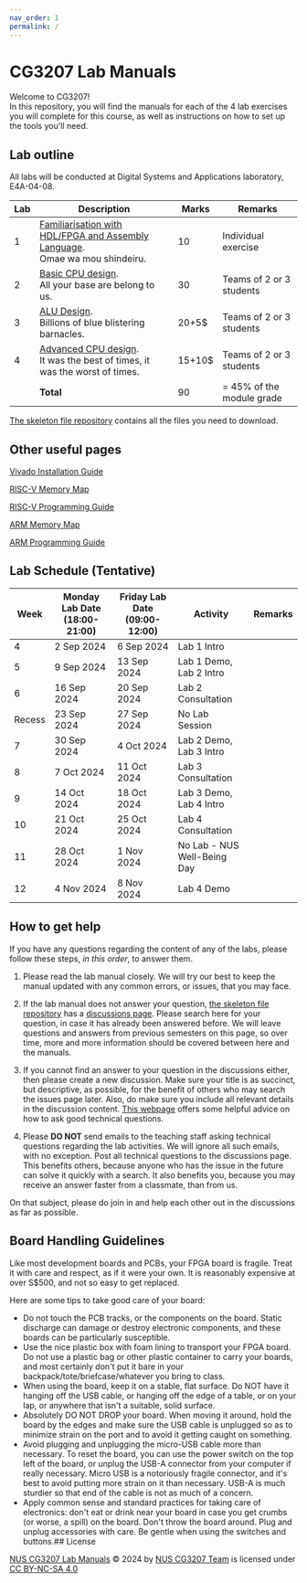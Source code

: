 ```yaml
---
nav_order: 1
permalink: /
---
```

# CG3207 Lab Manuals

Welcome to CG3207!  
In this repository, you will find the manuals for each of the 4 lab exercises you will complete for this course, as well as instructions on how to set up the tools you'll need. 

## Lab outline

All labs will be conducted at Digital Systems and Applications laboratory, E4A-04-08. 

| Lab | Description                                                         | Marks  | Remarks                   |
|-----|---------------------------------------------------------------------|--------|---------------------------|
| 1   | [Familiarisation with HDL/FPGA and Assembly Language](lab1/lab1.md).  <br/> Omae wa mou shindeiru. | 10     | Individual exercise       |
| 2   | [Basic CPU design](lab2/lab2.md).   <br/> All your base are belong to us.                                | 30     | Teams of 2 or 3 students  |
| 3   | [ALU Design](lab3/lab3.md).  <br/> Billions of blue blistering barnacles.                                         | 20+5$  | Teams of 2 or 3 students  |
| 4   | [Advanced CPU design](lab4/lab4.md).   <br/>   It was the best of times, it was the worst of times.                                 | 15+10$ | Teams of 2 or 3 students  |
|     |**Total**                                                            | 90     | = 45% of the module grade |

[The skeleton file repository](https://github.com/nus-cg3207/lab-skeletons) contains all the files you need to download. 

## Other useful pages

[Vivado Installation Guide](vivado_install_guide/vivado_install_guide.md)

[RISC-V Memory Map](rv_memmap.md)

[RISC-V Programming Guide](rv_programming.md)

[ARM Memory Map](arm_memmap.md)

[ARM Programming Guide](arm_programming.md)

## Lab Schedule (Tentative)
| Week   | Monday Lab Date (18:00-21:00) | Friday Lab Date (09:00-12:00) | Activity                    | Remarks |
|--------|-------------------------------|-------------------------------|-----------------------------|---------|
| 4      | 2 Sep 2024                    | 6 Sep 2024                    | Lab 1 Intro                 |         |
| 5      | 9 Sep 2024                    | 13 Sep 2024                   | Lab 1 Demo, Lab 2 Intro     |         |
| 6      | 16 Sep 2024                   | 20 Sep 2024                   | Lab 2 Consultation          |         |
| Recess | 23 Sep 2024                   | 27 Sep 2024                   | No Lab Session              |         |
| 7      | 30 Sep 2024                   | 4 Oct 2024                    | Lab 2 Demo, Lab 3 Intro     |         |
| 8      | 7 Oct 2024                    | 11 Oct 2024                   | Lab 3 Consultation          |         |
| 9      | 14 Oct 2024                   | 18 Oct 2024                   | Lab 3 Demo, Lab 4 Intro     |         |
| 10     | 21 Oct 2024                   | 25 Oct 2024                   | Lab 4 Consultation          |         |
| 11     | 28 Oct 2024                   | 1 Nov 2024                    | No Lab - NUS Well-Being Day |         |
| 12     | 4 Nov 2024                    | 8 Nov 2024                    | Lab 4 Demo                  |         |

## How to get help

If you have any questions regarding the content of any of the labs, please follow these steps, *in this order*, to answer them.  

1. Please read the lab manual closely. We will try our best to keep the manual updated with any common errors, or issues, that you may face. 

2. If the lab manual does not answer your question, [the skeleton file repository](https://github.com/nus-cg3207/lab-skeletons) has a [discussions page](https://github.com/NUS-CG3207/lab-skeletons/discussions). Please search here for your question, in case it has already been answered before. We will leave questions and answers from previous semesters on this page, so over time, more and more information should be covered between here and the manuals. 

3. If you cannot find an answer to your question in the discussions either, then please create a new discussion. Make sure your title is as succinct, but descriptive, as possible, for the benefit of others who may search the issues page later. Also, do make sure you include all relevant details in the discussion content. [This webpage](https://www.freecodecamp.org/news/how-to-ask-good-technical-questions/) offers some helpful advice on how to ask good technical questions. 

4. Please **DO NOT** send emails to the teaching staff asking technical questions regarding the lab activities. We will ignore all such emails, with no exception. Post all technical questions to the discussions page. This benefits others, because anyone who has the issue in the future can solve it quickly with a search. It also benefits you, because you may receive an answer faster from a classmate, than from us. 

On that subject, please do join in and help each other out in the discussions as far as possible. 

## Board Handling Guidelines

Like most development boards and PCBs, your FPGA board is fragile. Treat it with care and respect, as if it were your own. It is reasonably expensive at over S$500, and not so easy to get replaced. 

Here are some tips to take good care of your board:

* Do not touch the PCB tracks, or the components on the board. Static discharge can damage or destroy electronic components, and these boards can be particularly susceptible.
* Use the nice plastic box with foam lining to transport your FPGA board. Do not use a plastic bag or other plastic container to carry your boards, and most certainly don't put it bare in your backpack/tote/briefcase/whatever you bring to class.
* When using the board, keep it on a stable, flat surface. Do NOT have it hanging off the USB cable, or hanging off the edge of a table, or on your lap, or anywhere that isn't a suitable, solid surface.
* Absolutely DO NOT DROP your board. When moving it around, hold the board by the edges and make sure the USB cable is unplugged so as to minimize strain on the port and to avoid it getting caught on something.
* Avoid plugging and unplugging the micro-USB cable more than necessary. To reset the board, you can use the power switch on the top left of the board, or unplug the USB-A connector from your computer if really necessary. Micro USB is a notoriously fragile connector, and it's best to avoid putting more strain on it than necessary. USB-A is much sturdier so that end of the cable is not as much of a concern.
* Apply common sense and standard practices for taking care of electronics: don't eat or drink near your board in case you get crumbs (or worse, a spill) on the board. Don't throw the board around. Plug and unplug accessories with care. Be gentle when using the switches and buttons.## License

 [NUS CG3207 Lab Manuals](https://github.com/nus-cg3207/lab-manuals) © 2024 by [NUS CG3207 Team](https://github.com/nus-cg3207) is licensed under [CC BY-NC-SA 4.0](https://creativecommons.org/licenses/by-nc-sa/4.0/?ref=chooser-v1)  

